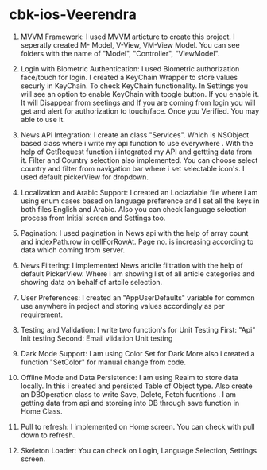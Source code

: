 # cbk-ios-Veerendra

1. MVVM Framework: I used MVVM articture to create this project. I seperatly created M- Model, V-View, VM-View Model. You can see folders with the name of "Model", "Controller", "ViewModel".

2. Login with Biometric Authentication: I used Biometric authorization face/touch for login. I created a KeyChain Wrapper to store values securly in KeyChain. To check KeyChain functionality. In Settings you will see an option to enable KeyChain with toogle button. If you enable it. It will Disappear from seetings and If you are coming from login you will get and alert for authorization to touch/face. Once you Verified. You may able to use it.

3. News API Integration: I create an class "Services". Which is NSObject based class where i write my api function to use everywhere  . With the help of GetRequest function i integrated my API and gettting data from it. Filter and Country selection also implemented. You can choose select country and filter from navigation bar where i set selectable icon's. I used default pickerView for dropdown.

4. Localization and Arabic Support: I created an Loclaziable file where i am using enum cases based on language preference and I set all the keys in both files English and Arabic. Also you can check language selection process from Initial screen and Settings too.

5. Pagination: I used pagination in News api with the help of array count and indexPath.row in cellForRowAt. Page no. is increasing according to data which coming from server.

6. News Filtering: I implemented News artcile filtration with the help of default PickerView. Where i am showing list of all article categories and showing data on behalf of artcile selection.

7. User Preferences: I created an "AppUserDefaults" variable for common use anywhere in project and storing values accordingly as per requirement.

8. Testing and Validation: I write two function's for Unit Testing 
   First: "Api" Init testing 
   Second: Email vlidation Unit testing
   
9. Dark Mode Support: I am using Color Set for Dark More also i created a function "SetColor" for manual change from code.

10. Offline Mode and Data Persistence: I am using Realm to store data locally. In this i created and persisted Table of Object type. Also create an DBOperation class to write Save, Delete, Fetch fucntions .
    I am getting data from api and storeing into DB through save function in Home Class. 

11. Pull to refresh: I implemented on Home screen. You can check with pull down to refresh.
12. Skeleton Loader: You can check on Login, Language Selection, Settings screen.

